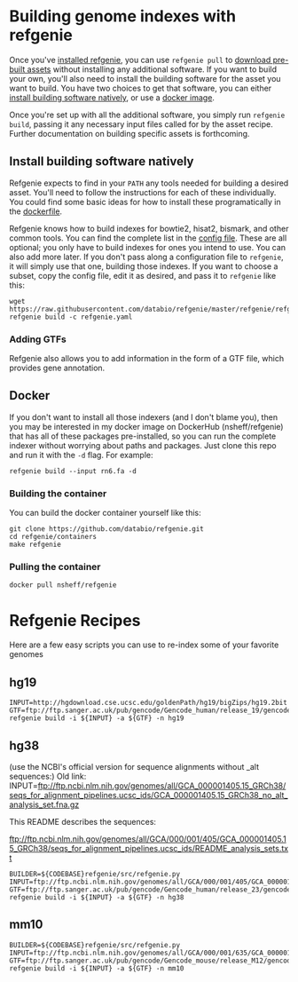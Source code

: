 # Building genome indexes with refgenie

Once you've [installed refgenie](install.md), you can use `refgenie pull` to [download pre-built assets](download.md) without installing any additional software. If you want to build your own, you'll also need to install the building software for the asset you want to build. You have two choices to get that software, you can either [install building software natively](#install_building_software_natively), or use a [docker image](#docker).

Once you're set up with all the additional software, you simply run `refgenie build`, passing it any necessary input files called for by the asset recipe. Further documentation on building specific assets is forthcoming.

## Install building software natively

Refgenie expects to find in your `PATH` any tools needed for building a desired asset. You'll need to follow the instructions for each of these individually. You could find some basic ideas for how to install these programatically in the [dockerfile](https://github.com/databio/refgenie/blob/dev/containers/Dockerfile_refgenie).

Refgenie knows how to build indexes for bowtie2, hisat2, bismark, and other common tools. You can find the complete list in the [config file](https://github.com/databio/refgenie/blob/dev/refgenie/refgenie.yaml). These are all optional; you only have to build indexes for ones you intend to use. You can also add more later. If you don't pass along a configuration file to `refgenie`, it will simply use that one, building those indexes. If you want to choose a subset, copy the config file, edit it as desired, and pass it to `refgenie` like this:
```
wget https://raw.githubusercontent.com/databio/refgenie/master/refgenie/refgenie.yaml
refgenie build -c refgenie.yaml
```

### Adding GTFs

Refgenie also allows you to add information in the form of a GTF file, which provides gene annotation.


## Docker

If you don't want to install all those indexers (and I don't blame you), then you may be interested in my docker image on DockerHub (nsheff/refgenie) that has all of these packages pre-installed, so you can run the complete indexer without worrying about paths and packages. Just clone this repo and run it with the `-d` flag. For example:

```
refgenie build --input rn6.fa -d
```

### Building the container

You can build the docker container yourself like this:

```
git clone https://github.com/databio/refgenie.git
cd refgenie/containers
make refgenie
```

### Pulling the container

```
docker pull nsheff/refgenie
```

# Refgenie Recipes

Here are a few easy scripts you can use to re-index some of your favorite genomes

## hg19

```console
INPUT=http://hgdownload.cse.ucsc.edu/goldenPath/hg19/bigZips/hg19.2bit
GTF=ftp://ftp.sanger.ac.uk/pub/gencode/Gencode_human/release_19/gencode.v19.annotation.gtf.gz
refgenie build -i ${INPUT} -a ${GTF} -n hg19
```

## hg38
(use the NCBI's official version for sequence alignments without _alt sequences:)
Old link: INPUT=ftp://ftp.ncbi.nlm.nih.gov/genomes/all/GCA_000001405.15_GRCh38/seqs_for_alignment_pipelines.ucsc_ids/GCA_000001405.15_GRCh38_no_alt_analysis_set.fna.gz

This README describes the sequences: 

ftp://ftp.ncbi.nlm.nih.gov/genomes/all/GCA/000/001/405/GCA_000001405.15_GRCh38/seqs_for_alignment_pipelines.ucsc_ids/README_analysis_sets.txt

```console
BUILDER=${CODEBASE}refgenie/src/refgenie.py
INPUT=ftp://ftp.ncbi.nlm.nih.gov/genomes/all/GCA/000/001/405/GCA_000001405.15_GRCh38/seqs_for_alignment_pipelines.ucsc_ids/GCA_000001405.15_GRCh38_no_alt_analysis_set.fna.gz
GTF=ftp://ftp.sanger.ac.uk/pub/gencode/Gencode_human/release_23/gencode.v23.primary_assembly.annotation.gtf.gz
refgenie build -i ${INPUT} -a ${GTF} -n hg38
```

## mm10

```console
BUILDER=${CODEBASE}refgenie/src/refgenie.py
INPUT=ftp://ftp.ncbi.nlm.nih.gov/genomes/all/GCA/000/001/635/GCA_000001635.5_GRCm38.p3/seqs_for_alignment_pipelines.ucsc_ids/GCA_000001635.5_GRCm38.p3_no_alt_analysis_set.fna.gz
GTF=ftp://ftp.sanger.ac.uk/pub/gencode/Gencode_mouse/release_M12/gencode.vM12.primary_assembly.annotation.gtf.gz
refgenie build -i ${INPUT} -a ${GTF} -n mm10
```
